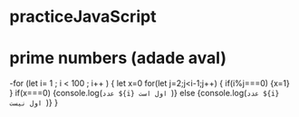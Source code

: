 # practiceJavaScript

# prime numbers (adade aval)
-for (let i= 1 ; i < 100 ; i++ )
{
let x=0
for(let j=2;j<i-1;j++)
{
if(i%j===0)
{x=1}
}
if(x===0)
{console.log(`عدد ${i} اول است `)}
else
{console.log(`عدد ${i} اول نیست `)}
}
